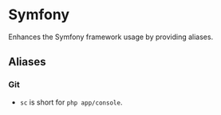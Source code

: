 Symfony
===

Enhances the Symfony framework usage by providing aliases.

Aliases
-------

### Git

  - `sc` is short for `php app/console`.
